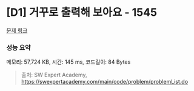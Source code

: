 # [D1] 거꾸로 출력해 보아요 - 1545 

[문제 링크](https://swexpertacademy.com/main/code/problem/problemDetail.do?contestProbId=AV2gbY0qAAQBBAS0) 

### 성능 요약

메모리: 57,724 KB, 시간: 145 ms, 코드길이: 84 Bytes



> 출처: SW Expert Academy, https://swexpertacademy.com/main/code/problem/problemList.do